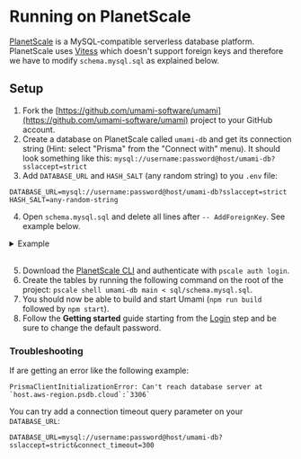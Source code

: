 # Running on PlanetScale

[PlanetScale](https://planetscale.com/) is a MySQL-compatible serverless database platform. PlanetScale uses [Vitess](https://vitess.io/) which doesn't support foreign keys and therefore we have to modify `schema.mysql.sql` as explained below.

## Setup

1. Fork the [https://github.com/umami-software/umami](https://github.com/umami-software/umami) project to your GitHub account.
2. Create a database on PlanetScale called `umami-db` and get its connection string (Hint: select "Prisma" from the "Connect with" menu). It should look something like this: `mysql://username:password@host/umami-db?sslaccept=strict`
3. Add `DATABASE_URL` and `HASH_SALT` (any random string) to you `.env` file:
```
DATABASE_URL=mysql://username:password@host/umami-db?sslaccept=strict
HASH_SALT=any-random-string
```
4. Open `schema.mysql.sql` and delete all lines after `-- AddForeignKey`. See example below.
<Details>
<Summary>Example</Summary>

```
-- AddForeignKey
ALTER TABLE `event` ADD CONSTRAINT `event_ibfk_2` FOREIGN KEY (`session_id`) REFERENCES `session`(`session_id`) ON DELETE CASCADE ON UPDATE NO ACTION;

-- AddForeignKey
ALTER TABLE `event` ADD CONSTRAINT `event_ibfk_1` FOREIGN KEY (`website_id`) REFERENCES `website`(`website_id`) ON DELETE CASCADE ON UPDATE NO ACTION;

-- AddForeignKey
ALTER TABLE `pageview` ADD CONSTRAINT `pageview_ibfk_2` FOREIGN KEY (`session_id`) REFERENCES `session`(`session_id`) ON DELETE CASCADE ON UPDATE NO ACTION;

-- AddForeignKey
ALTER TABLE `pageview` ADD CONSTRAINT `pageview_ibfk_1` FOREIGN KEY (`website_id`) REFERENCES `website`(`website_id`) ON DELETE CASCADE ON UPDATE NO ACTION;

-- AddForeignKey
ALTER TABLE `session` ADD CONSTRAINT `session_ibfk_1` FOREIGN KEY (`website_id`) REFERENCES `website`(`website_id`) ON DELETE CASCADE ON UPDATE NO ACTION;

-- AddForeignKey
ALTER TABLE `website` ADD CONSTRAINT `website_ibfk_1` FOREIGN KEY (`user_id`) REFERENCES `account`(`user_id`) ON DELETE CASCADE ON UPDATE NO ACTION;
```
</Details><br>

5. Download the [PlanetScale CLI](https://github.com/planetscale/cli/releases) and authenticate with `pscale auth login`.
6. Create the tables by running the following command on the root of the project: `pscale shell umami-db main < sql/schema.mysql.sql`.
7. You should now be able to build and start Umami (`npm run build` followed by `npm start`).
6. Follow the **Getting started** guide starting from the [Login](/docs/login) step and be sure to change the default password.

### Troubleshooting

If are getting an error like the following example:

```
PrismaClientInitializationError: Can't reach database server at `host.aws-region.psdb.cloud`:`3306`
```

You can try add a connection timeout query parameter on your `DATABASE_URL`:

```
DATABASE_URL=mysql://username:password@host/umami-db?sslaccept=strict&connect_timeout=300
```

